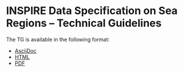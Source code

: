 # INSPIRE Data Specification on Sea Regions – Technical Guidelines

The TG is available in the following format:
* [AsciiDoc](dataspecification_sr.adoc)
* [HTML](dataspecification_sr.html)
* [PDF](dataspecification_sr.pdf)
